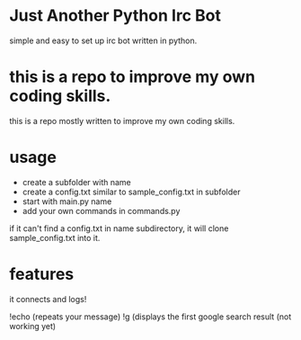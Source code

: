 # Just Another Python Irc Bot
simple and easy to set up irc bot written in python.

this is a repo to improve my own coding skills.
=======
this is a repo mostly written to improve my own coding skills.


# usage

* create a subfolder with name
* create a config.txt similar to sample_config.txt in subfolder
* start with main.py name
* add your own commands in commands.py

if it can't find a config.txt in name subdirectory, it will clone sample_config.txt into it.

# features

it connects and logs!

!echo (repeats your message)
!g (displays the first google search result (not working yet)
